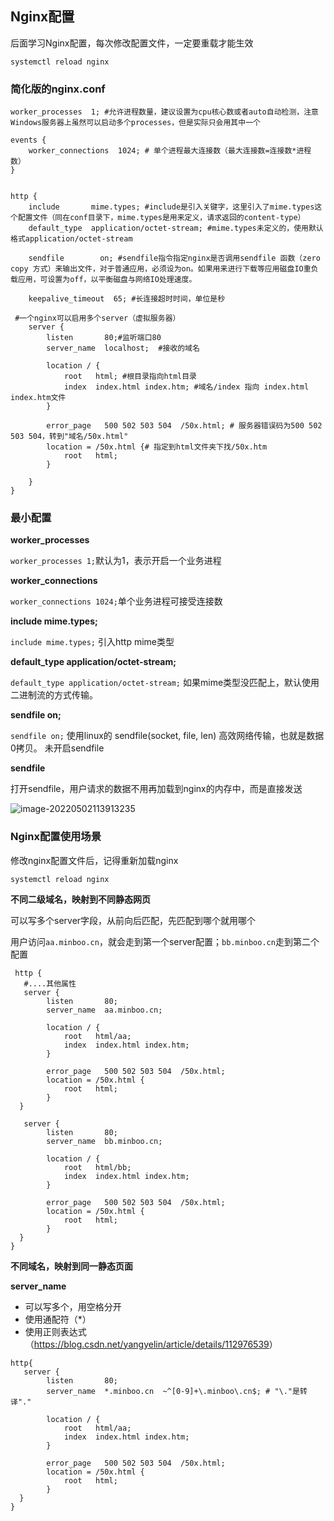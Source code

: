 ## Nginx配置

后面学习Nginx配置，每次修改配置文件，一定要重载才能生效

```shell
systemctl reload nginx
```

### 简化版的nginx.conf

```shell
worker_processes  1; #允许进程数量，建议设置为cpu核心数或者auto自动检测，注意Windows服务器上虽然可以启动多个processes，但是实际只会用其中一个

events {
    worker_connections  1024; # 单个进程最大连接数（最大连接数=连接数*进程数）
}


http {
    include       mime.types; #include是引入关键字，这里引入了mime.types这个配置文件（同在conf目录下，mime.types是用来定义，请求返回的content-type）
    default_type  application/octet-stream; #mime.types未定义的，使用默认格式application/octet-stream

    sendfile        on; #sendfile指令指定nginx是否调用sendfile 函数（zero copy 方式）来输出文件，对于普通应用，必须设为on。如果用来进行下载等应用磁盘IO重负载应用，可设置为off，以平衡磁盘与网络IO处理速度。
    
    keepalive_timeout  65; #长连接超时时间，单位是秒
 
 #一个nginx可以启用多个server（虚拟服务器）
    server {
        listen       80;#监听端口80
        server_name  localhost;  #接收的域名

        location / { 
            root   html; #根目录指向html目录
            index  index.html index.htm; #域名/index 指向 index.html index.htm文件
        }

        error_page   500 502 503 504  /50x.html; # 服务器错误码为500 502 503 504，转到"域名/50x.html"
        location = /50x.html {# 指定到html文件夹下找/50x.htm
            root   html;
        }

    }
}
```

### 最小配置

**worker_processes**

`worker_processes 1;`默认为1，表示开启一个业务进程

**worker_connections**

`worker_connections 1024;`单个业务进程可接受连接数

**include mime.types;**

`include mime.types;` 引入http mime类型

**default_type application/octet-stream;**

`default_type application/octet-stream;` 如果mime类型没匹配上，默认使用二进制流的方式传输。

**sendfile on;**

`sendfile on;` 使用linux的 sendfile(socket, file, len) 高效网络传输，也就是数据0拷贝。 未开启sendfile

**sendfile**

打开sendfile，用户请求的数据不用再加载到nginx的内存中，而是直接发送

![image-20220502113913235](https://minboo-blog-img.oss-cn-guangzhou.aliyuncs.com/img/image-20220502113913235.png)

### Nginx配置使用场景

修改nginx配置文件后，记得重新加载nginx

```text
systemctl reload nginx
```

**不同二级域名，映射到不同静态网页**

可以写多个server字段，从前向后匹配，先匹配到哪个就用哪个

用户访问`aa.minboo.cn`，就会走到第一个server配置；`bb.minboo.cn`走到第二个配置

```shell
 http {
   #....其他属性
   server {
        listen       80;
        server_name  aa.minboo.cn;

        location / { 
            root   html/aa; 
            index  index.html index.htm;
        }

        error_page   500 502 503 504  /50x.html;
        location = /50x.html {
            root   html;
        }
  }

   server {
        listen       80;
        server_name  bb.minboo.cn;

        location / { 
            root   html/bb; 
            index  index.html index.htm;
        }

        error_page   500 502 503 504  /50x.html;
        location = /50x.html {
            root   html;
        }
  }
}
```

**不同域名，映射到同一静态页面**

**server_name**

- 可以写多个，用空格分开
- 使用通配符（*）
- 使用正则表达式（<https://blog.csdn.net/yangyelin/article/details/112976539>）

```shell
http{   
   server {
        listen       80;
        server_name  *.minboo.cn  ~^[0-9]+\.minboo\.cn$; # "\."是转译"."

        location / { 
            root   html/aa; 
            index  index.html index.htm;
        }

        error_page   500 502 503 504  /50x.html;
        location = /50x.html {
            root   html;
        }
  }
}
```
